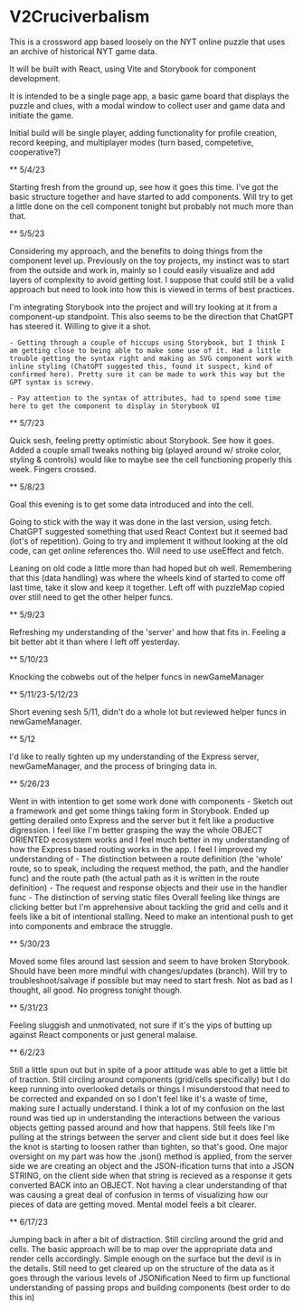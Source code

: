 # V2Cruciverbalism

This is a crossword app based loosely on the NYT online puzzle that uses an archive of historical NYT game data.

It will be built with React, using Vite and Storybook for component development.

It is intended to be a single page app, a basic game board that displays the puzzle and clues, with a modal window to collect user and game data and initiate the game.

Initial build will be single player, adding functionality for profile creation, record keeping, and multiplayer modes (turn based, competetive, cooperative?)

\*\* 5/4/23

Starting fresh from the ground up, see how it goes this time. I've got the basic structure together and have started to add components. Will try to get a little done on the cell component tonight but probably not much more than that.

\*\* 5/5/23

Considering my approach, and the benefits to doing things from the component level up. Previously on the toy projects, my instinct was to start from the outside and work in, mainly so I could easily visualize and add layers of complexity to avoid getting lost. I suppose that could still be a valid approach but need to look into how this is viewed in terms of best practices.

I'm integrating Storybook into the project and will try looking at it from a component-up standpoint. This also seems to be the direction that ChatGPT has steered it. Willing to give it a shot.

    - Getting through a couple of hiccups using Storybook, but I think I am getting close to being able to make some use of it. Had a little trouble getting the syntax right and making an SVG component work with inline styling (ChatGPT suggested this, found it suspect, kind of confirmed here). Pretty sure it can be made to work this way but the GPT syntax is screwy.

    - Pay attention to the syntax of attributes, had to spend some time here to get the component to display in Storybook UI

\*\* 5/7/23

Quick sesh, feeling pretty optimistic about Storybook. See how it goes. Added a couple small tweaks nothing big (played around w/ stroke color, styling & controls) would like to maybe see the cell functioning properly this week. Fingers crossed.

\*\* 5/8/23

Goal this evening is to get some data introduced and into the cell.

Going to stick with the way it was done in the last version, using fetch. ChatGPT suggested something that used React Context but it seemed bad (lot's of repetition). Going to try and implement it without looking at the old code, can get online references tho. Will need to use useEffect and fetch.

Leaning on old code a little more than had hoped but oh well. Remembering that this (data handling) was where the wheels kind of started to come off last time, take it slow and keep it together. Left off with puzzleMap copied over still need to get the other helper funcs.

\*\* 5/9/23

Refreshing my understanding of the 'server' and how that fits in. Feeling a bit better abt it than where I left off yesterday.

\*\* 5/10/23

Knocking the cobwebs out of the helper funcs in newGameManager

\*\* 5/11/23-5/12/23

Short evening sesh 5/11, didn't do a whole lot but reviewed helper funcs in newGameManager.

\*\* 5/12

I'd like to really tighten up my understanding of the Express server, newGameManager, and the process of bringing data in.

\*\* 5/26/23

Went in with intention to get some work done with components - Sketch out a framework and get some things taking form in Storybook. Ended up getting derailed onto Express and the server but it felt like a productive digression. I feel like I'm better grasping the way the whole OBJECT ORIENTED ecosystem works and I feel much better in my understanding of how the Express based routing works in the app. I feel I improved my understanding of - The distinction between a route definition (the 'whole' route, so to speak, including the request method, the path, and the handler func) and the route path (the actual path as it is written in the route definition) - The request and response objects and their use in the handler func - The distinction of serving static files
Overall feeling like things are clicking better but I'm apprehensive about tackling the grid and cells and it feels like a bit of intentional stalling. Need to make an intentional push to get into components and embrace the struggle.

\*\* 5/30/23

Moved some files around last session and seem to have broken Storybook. Should have been more mindful with changes/updates (branch). Will try to troubleshoot/salvage if possible but may need to start fresh.
Not as bad as I thought, all good. No progress tonight though.

\*\* 5/31/23

Feeling sluggish and unmotivated, not sure if it's the yips of butting up against React components or just general malaise.

\*\* 6/2/23

Still a little spun out but in spite of a poor attitude was able to get a little bit of traction. Still circling around components (grid/cells specifically) but I do keep running into overlooked details or things I misunderstood that need to be corrected and expanded on so I don't feel like it's a waste of time, making sure I actually understand. I think a lot of my confusion on the last round was tied up in understanding the interactions between the various objects getting passed around and how that happens. Still feels like I'm pulling at the strings between the server and client side but it does feel like the knot is starting to loosen rather than tighten, so that's good. One major oversight on my part was how the .json() method is applied, from the server side we are creating an object and the JSON-ification turns that into a JSON STRING, on the client side when that string is recieved as a response it gets converted BACK into an OBJECT. Not having a clear understanding of that was causing a great deal of confusion in terms of visualizing how our pieces of data are getting moved. Mental model feels a bit clearer.


\*\* 6/17/23

Jumping back in after a bit of distraction. Still circling around the grid and cells. The basic approach will be to map over the appropriate data and render cells accordingly. Simple enough on the surface but the devil is in the details.
Still need to get cleared up on the structure of the data as it goes through the various levels of JSONification
Need to firm up functional understanding of passing props and building components (best order to do this in)







